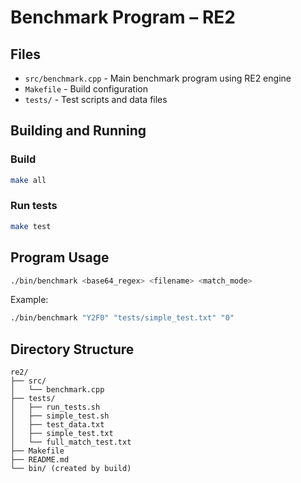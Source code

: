# Benchmark Program – RE2

## Files
- `src/benchmark.cpp` - Main benchmark program using RE2 engine
- `Makefile` - Build configuration
- `tests/` - Test scripts and data files

## Building and Running
### Build
```bash
make all
```

### Run tests
```bash
make test
```

## Program Usage
```bash
./bin/benchmark <base64_regex> <filename> <match_mode>
```

Example:
```bash
./bin/benchmark "Y2F0" "tests/simple_test.txt" "0"
```

## Directory Structure
```
re2/
├── src/
│   └── benchmark.cpp
├── tests/
│   ├── run_tests.sh
│   ├── simple_test.sh
│   ├── test_data.txt
│   ├── simple_test.txt
│   └── full_match_test.txt
├── Makefile
├── README.md
└── bin/ (created by build)
``` 